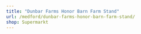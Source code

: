 ```yaml
---
title: "Dunbar Farms Honor Barn Farm Stand"
url: /medford/dunbar-farms-honor-barn-farm-stand/
shop: Supermarkt
---
```


